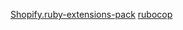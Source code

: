 [Shopify.ruby-extensions-pack](https://marketplace.visualstudio.com/items/?itemName=Shopify.ruby-extensions-pack)
[rubocop](https://marketplace.visualstudio.com/items?itemName=misogi.ruby-rubocop)